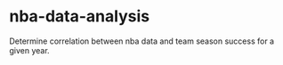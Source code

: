 # nba-data-analysis
Determine correlation between nba data and team season success for a given year.
